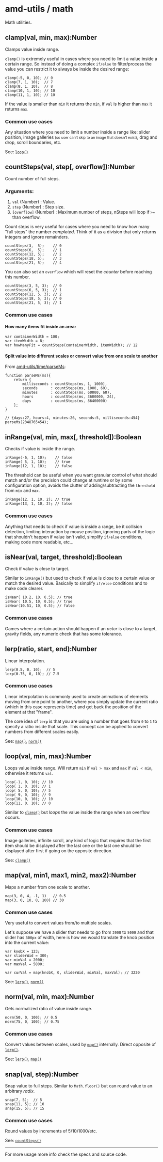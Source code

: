# amd-utils / math #

Math utilities.



## clamp(val, min, max):Number

Clamps value inside range.

`clamp()` is extremely useful in cases where you need to limit a value inside
a certain range. So instead of doing a complex `if/else` to filter/process the
value you can restrict it to always be inside the desired range:

    clamp(-5, 0, 10); // 0
    clamp(7, 1, 10);  // 7
    clamp(8, 1, 10);  // 8
    clamp(10, 1, 10); // 10
    clamp(11, 1, 10); // 10

If the value is smaller than `min` it returns the `min`, if `val` is higher
than `max` it returns `max`.

### Common use cases

Any situation where you need to limit a number inside a range like: slider
position, image galleries <small>(so user can't skip to an image that doesn't
exist)</small>, drag and drop, scroll boundaries, etc.

See: [`loop()`](#loop)




## countSteps(val, step[, overflow]):Number

Count number of full steps.

### Arguments:

 1. `val` (Number)        : Value.
 2. `step` (Number)       : Step size.
 3. `[overflow]` (Number) : Maximum number of steps, nSteps will loop if
`>=` than overflow.


Count steps is very useful for cases where you need to know how many "full
steps" the number *completed*. Think of it as a division that only returns
integers and ignore remainders.

    countSteps(3,  5);    // 0
    countSteps(6,  5);    // 1
    countSteps(12, 5);    // 2
    countSteps(18, 5);    // 3
    countSteps(21, 5);    // 4

You can also set an `overflow` which will reset the *counter* before reaching
this number.

    countSteps(3, 5, 3);  // 0
    countSteps(6, 5, 3);  // 1
    countSteps(12, 5, 3); // 2
    countSteps(18, 5, 3); // 0
    countSteps(21, 5, 3); // 1

### Common use cases

#### How many items fit inside an area:

    var containerWidth = 100;
    var itemWidth = 8;
    var howManyFit = countSteps(containerWidth, itemWidth); // 12

#### Split value into different scales or convert value from one scale to another

From [amd-utils/time/parseMs](time.html#parseMs):

    function parseMs(ms){
        return {
            milliseconds : countSteps(ms, 1, 1000),
            seconds      : countSteps(ms, 1000, 60),
            minutes      : countSteps(ms, 60000, 60),
            hours        : countSteps(ms, 3600000, 24),
            days         : countSteps(ms, 86400000)
        };
    }

    // {days:27, hours:4, minutes:26, seconds:5, milliseconds:454}
    parseMs(2348765454);




## inRange(val, min, max[, threshold]):Boolean

Checks if value is inside the range.

    inRange(-6, 1, 10);    // false
    inRange( 5, 1, 10);    // true
    inRange(12, 1, 10);    // false

The threshold can be useful when you want granular control of what should match
and/or the precision could change at runtime or by some configuration option,
avoids the clutter of adding/subtracting the `threshold` from `mix` and `max`.

    inRange(12, 1, 10, 2); // true
    inRange(13, 1, 10, 2); // false

### Common use cases

Anything that needs to check if value is inside a range, be it collision
detection, limiting interaction by mouse position, ignoring parts of the logic
that shouldn't happen if value isn't valid, simplify `if/else` conditions,
making code more readable, etc...




## isNear(val, target, threshold):Boolean

Check if value is close to target.

Similar to `inRange()` but used to check if value is close to a certain value
or match the desired value. Basically to simplify `if/else` conditions and to
make code clearer.

    isNear( 10.2, 10, 0.5); // true
    isNear( 10.5, 10, 0.5); // true
    isNear(10.51, 10, 0.5); // false

### Common use cases

Games where a certain action should happen if an *actor* is close to a target,
gravity fields, any numeric check that has some tolerance.




## lerp(ratio, start, end):Number

Linear interpolation.

    lerp(0.5, 0, 10);  // 5
    lerp(0.75, 0, 10); // 7.5

### Common use cases

Linear interpolation is commonly used to create animations of elements moving
from one point to another, where you simply update the current ratio (which in
this case represents time) and get back the position of the element at that
"frame".

The core idea of `lerp` is that you are using a number that goes from `0` to
`1` to specify a ratio inside that scale. This concept can be applied to
convert numbers from different scales easily.

See: [`map()`](#map), [`norm()`](#norm)




## loop(val, min, max):Number

Loops value inside range. Will return `min` if `val > max` and `max` if `val
< min`, otherwise it returns `val`.

    loop(-1, 0, 10); // 10
    loop( 1, 0, 10); // 1
    loop( 5, 0, 10); // 5
    loop( 9, 0, 10); // 9
    loop(10, 0, 10); // 10
    loop(11, 0, 10); // 0

Similar to [`clamp()`](#clamp) but *loops* the value inside the range when an
overflow occurs.

### Common use cases

Image galleries, infinite scroll, any kind of logic that requires that the
first item should be displayed after the last one or the last one should be
displayed after first if going on the opposite direction.

See: [`clamp()`](#clamp)




## map(val, min1, max1, min2, max2):Number

Maps a number from one scale to another.

    map(3, 0, 4, -1, 1)   // 0.5
    map(3, 0, 10, 0, 100) // 30

### Common use cases

Very useful to convert values from/to multiple scales.

Let's suppose we have a slider that needs to go from `2000` to `5000` and that slider
has `300px` of width, here is how we would translate the knob position into the
current value:

    var knobX = 123;
    var sliderWid = 300;
    var minVal = 2000;
    var maxVal = 5000;

    var curVal = map(knobX, 0, sliderWid, minVal, maxVal); // 3230

See: [`lerp()`](#lerp), [`norm()`](#norm)




## norm(val, min, max):Number

Gets normalized ratio of value inside range.

    norm(50, 0, 100); // 0.5
    norm(75, 0, 100); // 0.75

### Common use cases

Convert values between scales, used by [`map()`](#map) internally. Direct
opposite of [`lerp()`](#lerp).

See: [`lerp()`](#lerp), [`map()`](#map)




## snap(val, step):Number

Snap value to full steps. Similar to `Math.floor()` but can round value to
an arbitrary *radix*.

    snap(7, 5);  // 5
    snap(11, 5); // 10
    snap(15, 5); // 15

### Common use cases

Round values by increments of 5/10/1000/etc.

See: [`countSteps()`](#countSteps)



-------------------------------------------------------------------------------

For more usage more info check the specs and source code.


